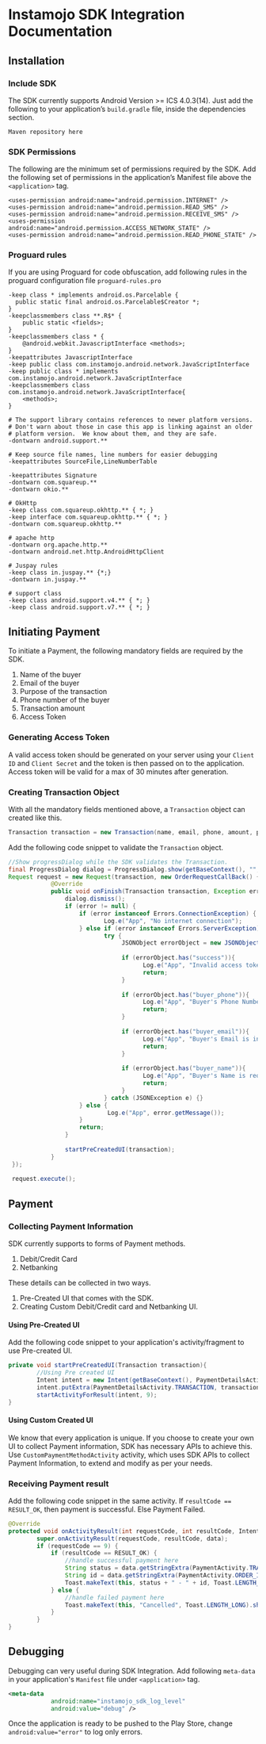 # Instamojo SDK Integration Documentation

## Installation
### Include SDK
The SDK currently supports Android Version >= ICS 4.0.3(14). Just add the following to your application’s `build.gradle` file, inside the dependencies section.
```
Maven repository here
```

### SDK Permissions
The following are the minimum set of permissions required by the SDK. Add the following set of permissions in the application’s Manifest file above the `<application>` tag.
```
<uses-permission android:name="android.permission.INTERNET" />
<uses-permission android:name="android.permission.READ_SMS" />
<uses-permission android:name="android.permission.RECEIVE_SMS" />
<uses-permission android:name="android.permission.ACCESS_NETWORK_STATE" />
<uses-permission android:name="android.permission.READ_PHONE_STATE" />
```

### Proguard rules
If you are using Proguard for code obfuscation, add following rules in the proguard configuration file `proguard-rules.pro`
```
-keep class * implements android.os.Parcelable {
  public static final android.os.Parcelable$Creator *;
}
-keepclassmembers class **.R$* {
    public static <fields>;
}
-keepclassmembers class * {
    @android.webkit.JavascriptInterface <methods>;
}
-keepattributes JavascriptInterface
-keep public class com.instamojo.android.network.JavaScriptInterface
-keep public class * implements com.instamojo.android.network.JavaScriptInterface
-keepclassmembers class com.instamojo.android.network.JavaScriptInterface{
    <methods>;
}

# The support library contains references to newer platform versions.
# Don't warn about those in case this app is linking against an older
# platform version.  We know about them, and they are safe.
-dontwarn android.support.**

# Keep source file names, line numbers for easier debugging
-keepattributes SourceFile,LineNumberTable

-keepattributes Signature
-dontwarn com.squareup.**
-dontwarn okio.**

# OkHttp
-keep class com.squareup.okhttp.** { *; }
-keep interface com.squareup.okhttp.** { *; }
-dontwarn com.squareup.okhttp.**

# apache http
-dontwarn org.apache.http.**
-dontwarn android.net.http.AndroidHttpClient

# Juspay rules
-keep class in.juspay.** {*;}
-dontwarn in.juspay.**

# support class
-keep class android.support.v4.** { *; }
-keep class android.support.v7.** { *; }
```

## Initiating Payment
To initiate a Payment, the following mandatory fields are required by the SDK.

1. Name of the buyer &nbsp;
2. Email of the buyer &nbsp;
3. Purpose of the transaction &nbsp;
4. Phone number of the buyer &nbsp;
5. Transaction amount &nbsp;
6. Access Token &nbsp;

### Generating Access Token
A valid access token should be generated on your server using your `Client ID` and `Client Secret` and the token is then passed on to the application.
Access token will be valid for a max of 30 minutes after generation.

### Creating Transaction Object
With all the mandatory fields mentioned above, a `Transaction` object can created like this.
``` Java
Transaction transaction = new Transaction(name, email, phone, amount, purpose, accessToken);
```

Add the following code snippet to validate the `Transaction` object.
``` Java
//Show progressDialog while the SDK validates the Transaction.
final ProgressDialog dialog = ProgressDialog.show(getBaseContext(), "", "please wait...", true, false);
Request request = new Request(transaction, new OrderRequestCallBack() {
            @Override
            public void onFinish(Transaction transaction, Exception error) {
                dialog.dismiss();
                if (error != null) {
                    if (error instanceof Errors.ConnectionException) {
                           Log.e("App", "No internet connection");
                    } else if (error instanceof Errors.ServerException) {
                           try {
                                JSONObject errorObject = new JSONObject(error.getMessage());
                
                                if (errorObject.has("success")){
                                      Log.e("App", "Invalid access token");
                                      return;
                                }
                
                                if (errorObject.has("buyer_phone")){
                                      Log.e("App", "Buyer's Phone Number is invalid");
                                      return;
                                }
                
                                if (errorObject.has("buyer_email")){
                                      Log.e("App", "Buyer's Email is invalid");
                                      return;
                                }
                
                                if (errorObject.has("buyer_name")){
                                      Log.e("App", "Buyer's Name is required");
                                      return;
                                }
                           } catch (JSONException e) {}
                    } else {
                            Log.e("App", error.getMessage());
                    }
                    return;
                }
                
                startPreCreatedUI(transaction);
            }
 });
 
 request.execute();
```

## Payment
### Collecting Payment Information
SDK currently supports to forms of Payment methods.

1. Debit/Credit Card
2. Netbanking

These details can be collected in two ways.

1. Pre-Created UI that comes with the SDK.
2. Creating Custom Debit/Credit card and Netbanking UI.

#### Using Pre-Created UI
Add the following code snippet to your application's activity/fragment to use Pre-created UI.
``` Java
private void startPreCreatedUI(Transaction transaction){
        //Using Pre created UI
        Intent intent = new Intent(getBaseContext(), PaymentDetailsActivity.class);
        intent.putExtra(PaymentDetailsActivity.TRANSACTION, transaction);
        startActivityForResult(intent, 9);
}
```

#### Using Custom Created UI
We know that every application is unique. If you choose to create your own UI to collect Payment information, SDK has necessary APIs to achieve this.
Use `CustomPaymentMethodActivity` activity, which uses SDK APIs to collect Payment Information, to extend and modify as per your needs.

### Receiving Payment result
Add the following code snippet in the same activity.
If `resultCode == RESULT_OK`, then payment is successful. Else Payment Failed. 
``` Java
@Override
protected void onActivityResult(int requestCode, int resultCode, Intent data) {
        super.onActivityResult(requestCode, resultCode, data);
        if (requestCode == 9) {
            if (resultCode == RESULT_OK) {
                //handle successful payment here
                String status = data.getStringExtra(PaymentActivity.TRANSACTION_STATUS);
                String id = data.getStringExtra(PaymentActivity.ORDER_ID);
                Toast.makeText(this, status + " - " + id, Toast.LENGTH_LONG).show();
            } else {
                //handle failed payment here
                Toast.makeText(this, "Cancelled", Toast.LENGTH_LONG).show();
            }
        }
}
```

## Debugging
Debugging can very useful during SDK Integration.
Add following `meta-data` in your application's `Manifest` file under `<application>` tag.
``` XML
<meta-data
            android:name="instamojo_sdk_log_level"
            android:value="debug" />
```

Once the application is ready to be pushed to the Play Store, change `android:value="error"` to log only errors.
